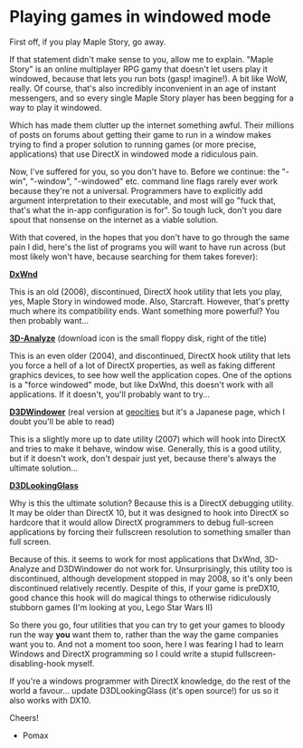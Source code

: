 # Playing games in windowed mode

First off, if you play Maple Story, go away.

If that statement didn't make sense to you, allow me to explain. "Maple Story" is an online multiplayer RPG gamy that doesn't let users play it windowed, because that lets you run bots (gasp! imagine!). A bit like WoW, really. Of course, that's also incredibly inconvenient in an age of instant messengers, and so every single Maple Story player has been begging for a way to play it windowed. 

Which has made them clutter up the internet something awful. Their millions of posts on forums about getting their game to run in a window makes trying to find a proper solution to running games (or more precise, applications) that use DirectX in windowed mode a ridiculous pain. 

Now, I've suffered for you, so you don't have to. Before we continue: the "-win", "-window", "-windowed" etc. command line flags rarely ever work because they're not a universal. Programmers have to explicitly add argument interpretation to their executable, and most will go "fuck that, that's what the in-app configuration is for". So tough luck, don't you dare spout that nonsense on the internet as a viable solution.

With that covered, in the hopes that you don't have to go through the same pain I did, here's the list of programs you will want to have run across (but most likely won't have, because searching for them takes forever):

<b><a href="http://www.nynaeve.net/?p=52" target="_blank">DxWnd</a></b>

This is an old (2006), discontinued, DirectX hook utility that lets you play, yes, Maple Story in windowed mode. Also, Starcraft. However, that's pretty much where its compatibility ends. Want something more powerful? You then probably want...

<b><a href="http://www.3dfxzone.it/dir/tools/3d_analyze/download/" target="_blank">3D-Analyze</a></b> (download icon is the small floppy disk, right of the title)

This is an even older (2004), and discontinued, DirectX hook utility that lets you force a hell of a lot of DirectX properties, as well as faking different graphics devices, to see how well the application copes. One of the options is a "force windowed" mode, but like DxWnd, this doesn't work with all applications. If it doesn't, you'll probably want to try...

<b><a href="http://www.neowin.net/forum/index.php?showtopic=603613" target="_blank">D3DWindower</a></b> (real version at <a href="http://www.geocities.jp/menopem/" target="_blank">geocities</a> but it's a Japanese page, which I doubt you'll be able to read)

This is a slightly more up to date utility (2007) which will hook into DirectX and tries to make it behave, window wise. Generally, this is a good utility, but if it doesn't work, don't despair just yet, because there's always the ultimate solution...

<b><a href="http://www.ring3circus.com/blog/2008/05/05/d3dlookingglass-v01/" target="_blank">D3DLookingGlass</a></b>

Why is this the ultimate solution? Because this is a DirectX debugging utility. It may be older than DirectX 10, but it was designed to hook into DirectX so hardcore that it would allow DirectX programmers to debug full-screen applications by forcing their fullscreen resolution to something smaller than full screen.

Because of this. it seems to work for most applications that DxWnd, 3D-Analyze and D3DWindower do not work for. Unsurprisingly, this utility too is discontinued, although development stopped in may 2008, so it's only been discontinued relatively recently. Despite of this, if your game is preDX10, good chance this hook will do magical things to otherwise ridiculously stubborn games (I'm looking at you, Lego Star Wars II)

So there you go, four utilities that you can try to get your games to bloody run the way <b>you</b> want them to, rather than the way the game companies want you to. And not a moment too soon, here I was fearing I had to learn Windows and DirectX programming so I could write a stupid fullscreen-disabling-hook myself.

If you're a windows programmer with DirectX knowledge, do the rest of the world a favour... update D3DLookingGlass (it's open source!) for us so it also works with DX10.

Cheers!

- Pomax